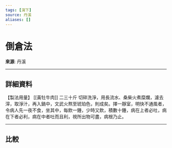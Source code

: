 ```yaml
---
tags: [瀉下]
source: 丹溪
aliases: []
---
```


# 倒倉法

**來源**: 丹溪  

---

## 詳細資料
【製法用量】 [[黃牡牛肉]] 二三十斤
切碎洗淨，用長流水、桑柴火煮糜爛，濾去滓，取淨汁，再入鍋中，文武火熬至琥珀色，則成矣。擇一靜室，明快不通風者，令病人先一夜不食，坐其中，每飲一鍾，少時又飲，積數十鍾，病在上者必吐，病在下者必利，病在中者吐而且利，視所出物可盡，病根乃止。

---

## 比較

